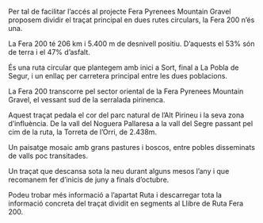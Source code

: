 Per tal de facilitar l’accés al projecte Fera Pyrenees Mountain Gravel proposem dividir el traçat principal en dues rutes circulars, la Fera 200 n’és una.

La Fera 200 té 206 km i 5.400 m de desnivell positiu. D’aquests el 53% són de terra i el 47% d’asfalt.

És una ruta circular que plantegem amb inici a Sort, final a La Pobla de Segur, i un enllaç per carretera principal entre les dues poblacions.

La Fera 200 transcorre pel sector oriental de la Fera Pyrenees Mountain Gravel, el vessant sud de la serralada pirinenca.

Aquest traçat pedala el cor del parc natural de l’Alt Pirineu i la seva zona d’influència. De la vall del Noguera Pallaresa a la vall del Segre passant pel cim de la ruta, la Torreta de l’Orri, de 2.438m.

Un paisatge mosaic amb grans pastures i boscos, entre pobles disseminats de valls poc transitades.

Un traçat que descansa sota la neu durant alguns mesos l’any i que recomanem fer d’inicis de juny a finals d’octubre.

Podeu trobar més informació a l’apartat Ruta i descarregar tota la informació concreta del traçat dividit en segments al Llibre de Ruta Fera 200.
